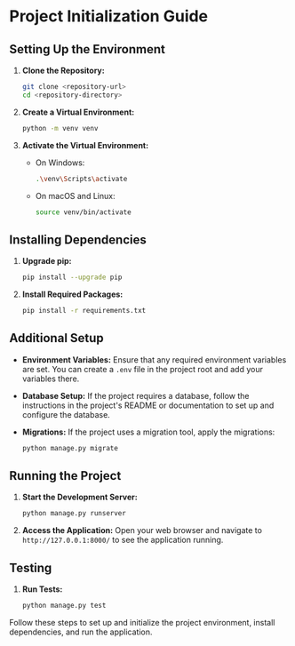 # Project Initialization Guide

## Setting Up the Environment

1. **Clone the Repository:**
    ```sh
    git clone <repository-url>
    cd <repository-directory>
    ```

2. **Create a Virtual Environment:**
    ```sh
    python -m venv venv
    ```

3. **Activate the Virtual Environment:**
    - On Windows:
      ```sh
      .\venv\Scripts\activate
      ```
    - On macOS and Linux:
      ```sh
      source venv/bin/activate
      ```

## Installing Dependencies

1. **Upgrade pip:**
    ```sh
    pip install --upgrade pip
    ```

2. **Install Required Packages:**
    ```sh
    pip install -r requirements.txt
    ```

## Additional Setup

- **Environment Variables:**
  Ensure that any required environment variables are set. You can create a `.env` file in the project root and add your variables there.

- **Database Setup:**
  If the project requires a database, follow the instructions in the project's README or documentation to set up and configure the database.

- **Migrations:**
  If the project uses a migration tool, apply the migrations:
  ```sh
  python manage.py migrate
  ```

## Running the Project

1. **Start the Development Server:**
    ```sh
    python manage.py runserver
    ```

2. **Access the Application:**
    Open your web browser and navigate to `http://127.0.0.1:8000/` to see the application running.

## Testing

1. **Run Tests:**
    ```sh
    python manage.py test
    ```

Follow these steps to set up and initialize the project environment, install dependencies, and run the application.